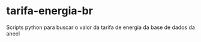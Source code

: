 # tarifa-energia-br
Scripts python para buscar o valor da tarifa de energia da base de dados da aneel
